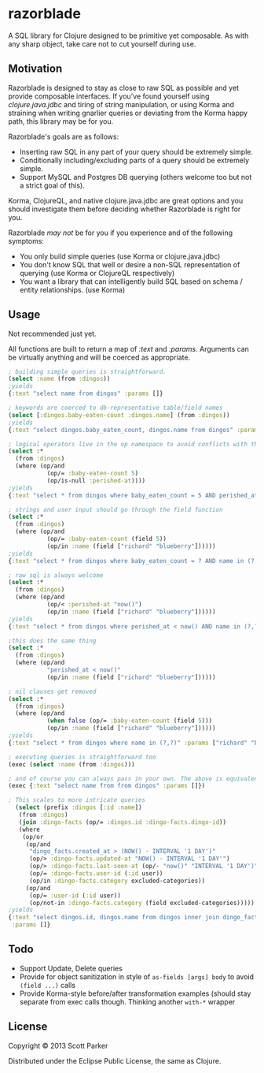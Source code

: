 # razorblade

A SQL library for Clojure designed to be primitive yet composable. As with any sharp object, take care not to cut yourself during use.

## Motivation

Razorblade is designed to stay as close to raw SQL as possible and yet provide composable interfaces. If you've found yourself using _clojure.java.jdbc_ and tiring of string manipulation, or using Korma and straining when writing gnarlier queries or deviating from the Korma happy path, this library may be for you.

Razorblade's goals are as follows:

* Inserting raw SQL in any part of your query should be extremely simple.
* Conditionally including/excluding parts of a query should be extremely simple.
* Support MySQL and Postgres DB querying (others welcome too but not a strict goal of this).

Korma, ClojureQL, and native clojure.java.jdbc are great options and you should investigate them before deciding whether Razorblade is right for you.

Razorblade _may not_ be for you if you experience and of the following symptoms:

* You only build simple queries (use Korma or clojure.java.jdbc)
* You don't know SQL that well or desire a non-SQL representation of querying (use Korma or ClojureQL respectively)
* You want a library that can intelligently build SQL based on schema / entity relationships. (use Korma)

## Usage

Not recommended just yet.

All functions are built to return a map of _:text_ and _:params_. Arguments can be virtually anything and will be coerced as appropriate.

```clj
; building simple queries is straightforward.
(select :name (from :dingos))
;yields
{:text "select name from dingos" :params []}
```

```clj
; keywords are coerced to db-representative table/field names
(select [:dingos.baby-eaten-count :dingos.name] (from :dingos))
;yields
{:text "select dingos.baby_eaten_count, dingos.name from dingos" :params []}
```

```clj
; logical operators live in the op namespace to avoid conflicts with their Clojure equivalents
(select :*
  (from :dingos)
  (where (op/and
           (op/= :baby-eaten-count 5)
           (op/is-null :perished-at))))
;yields
{:text "select * from dingos where baby_eaten_count = 5 AND perished_at IS NULL" :params []}
```

```clj
; strings and user input should go through the field function
(select :*
  (from :dingos)
  (where (op/and
           (op/= :baby-eaten-count (field 5))
           (op/in :name (field ["richard" "blueberry"])))))
;yields
{:text "select * from dingos where baby_eaten_count = ? AND name in (?,?)" :params [5 "richard" "blueberry"]}
```

```clj
; raw sql is always welcome
(select :*
  (from :dingos)
  (where (op/and
           (op/< :perished-at "now()")
           (op/in :name (field ["richard" "blueberry"])))))
;yields
{:text "select * from dingos where perished_at < now() AND name in (?,?)" :params [5 "richard" "blueberry"]}

;this does the same thing
(select :*
  (from :dingos)
  (where (op/and
           "perished_at < now()"
           (op/in :name (field ["richard" "blueberry"])))))
```

```clj
; nil clauses get removed
(select :*
  (from :dingos)
  (where (op/and
           (when false (op/= :baby-eaten-count (field 5)))
           (op/in :name (field ["richard" "blueberry"])))))
;yields
{:text "select * from dingos where name in (?,?)" :params ["richard" "blueberry"]}
```

```clj
; executing queries is straightforward too
(exec (select :name (from :dingos)))

; and of course you can always pass in your own. The above is equivalent to
(exec {:text "select name from from dingos" :params []})
```

```clj
; This scales to more intricate queries
  (select (prefix :dingos [:id :name])
   (from :dingos)
   (join :dingo-facts (op/= :dingos.id :dingo-facts.dingo-id))
   (where
    (op/or
     (op/and
      "dingo_facts.created_at > (NOW() - INTERVAL '1 DAY')"
      (op/> :dingo-facts.updated-at "NOW() - INTERVAL '1 DAY'")
      (op/> :dingo-facts.last-seen-at (op/- "now()" "INTERVAL '1 DAY')"))
      (op/= :dingo-facts.user-id (:id user))
      (op/in :dingo-facts.category excluded-categories))
     (op/and
      (op/= :user-id (:id user))
      (op/not-in :dingo-facts.category (field excluded-categories)))))
;yields
{:text "select dingos.id, dingos.name from dingos inner join dingo_facts on dingos.id = dingo_facts.dingo_id where ((dingo_facts.created_at > (NOW() - INTERVAL '1 DAY')) AND (dingo_facts.updated_at > NOW() - INTERVAL '1 DAY') AND (dingo_facts.last_seen_at > now() - INTERVAL '1 DAY')) AND (dingo_facts.user_id = 4) AND (dingo_facts.category in (1,2,3,4))) OR ((user_id = 4) AND (dingo_facts.category not in (1,2,3,4)))"
 :params []}
```

## Todo
* Support Update, Delete queries
* Provide for object sanitization in style of ```as-fields [args] body``` to avoid ```(field ...)``` calls
* Provide Korma-style before/after transformation examples (should stay separate from exec calls though. Thinking another ```with-*``` wrapper

## License

Copyright © 2013 Scott Parker

Distributed under the Eclipse Public License, the same as Clojure.
